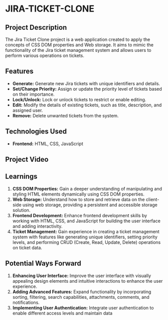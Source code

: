 # JIRA-TICKET-CLONE

## Project Description
The Jira Ticket Clone project is a web application created to apply the concepts of CSS DOM properties and Web storage. It aims to mimic the functionality of the Jira ticket management system and allows users to perform various operations on tickets.

## Features

- **Generate:** Generate new Jira tickets with unique identifiers and details.
- **Set/Change Priority:** Assign or update the priority level of tickets based on their importance.
- **Lock/Unlock:** Lock or unlock tickets to restrict or enable editing.
- **Edit:** Modify the details of existing tickets, such as title, description, and assigned user.
- **Remove:** Delete unwanted tickets from the system.

## Technologies Used

- **Frontend:** HTML, CSS, JavaScript

## Project Video

## Learnings
1. **CSS DOM Properties:** Gain a deeper understanding of manipulating and styling HTML elements dynamically using CSS DOM properties.
2. **Web Storage:** Understand how to store and retrieve data on the client-side using web storage, providing a persistent and accessible storage solution.
3. **Frontend Development:** Enhance frontend development skills by working with HTML, CSS, and JavaScript for building the user interface and adding interactivity.
4. **Ticket Management:** Gain experience in creating a ticket management system with features like generating unique identifiers, setting priority levels, and performing CRUD (Create, Read, Update, Delete) operations on ticket data.

## Potential Ways Forward

1. **Enhancing User Interface:** Improve the user interface with visually appealing design elements and intuitive interactions to enhance the user experience.
2. **Adding Advanced Features:** Expand functionality by incorporating sorting, filtering, search capabilities, attachments, comments, and notifications.
3. **Implementing User Authentication:** Integrate user authentication to enable different access levels and maintain data
